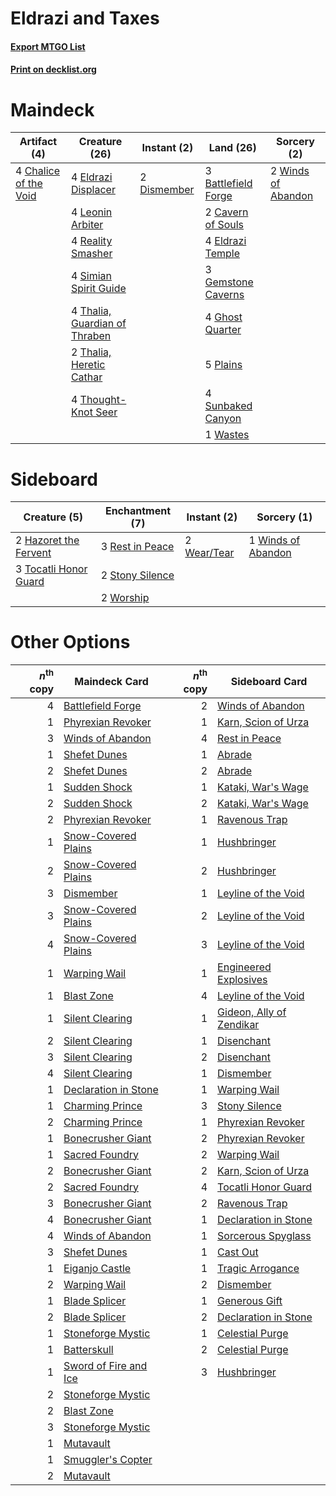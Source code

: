 # Eldrazi and Taxes

#### [Export MTGO List](../collection/Eldrazi%20and%20Taxes/Eldrazi%20and%20Taxes.txt)
#### [Print on decklist.org](http://decklist.org/?deckmain=3%09Battlefield%20Forge%0A2%09Cavern%20of%20Souls%0A4%09Chalice%20of%20the%20Void%0A2%09Dismember%0A4%09Eldrazi%20Displacer%0A4%09Eldrazi%20Temple%0A3%09Gemstone%20Caverns%0A4%09Ghost%20Quarter%0A4%09Leonin%20Arbiter%0A5%09Plains%0A4%09Reality%20Smasher%0A4%09Simian%20Spirit%20Guide%0A4%09Sunbaked%20Canyon%0A4%09Thalia,%20Guardian%20of%20Thraben%0A2%09Thalia,%20Heretic%20Cathar%0A4%09Thought-Knot%20Seer%0A1%09Wastes%0A2%09Winds%20of%20Abandon&deckside=2%09Hazoret%20the%20Fervent%0A3%09Rest%20in%20Peace%0A2%09Stony%20Silence%0A3%09Tocatli%20Honor%20Guard%0A2%09Wear/Tear%0A1%09Winds%20of%20Abandon%0A2%09Worship)
# Maindeck

|                                          Artifact (4)                                          |                                             Creature (26)                                              |                                     Instant (2)                                      |                                          Land (26)                                           |                                         Sorcery (2)                                         |
|------------------------------------------------------------------------------------------------|--------------------------------------------------------------------------------------------------------|--------------------------------------------------------------------------------------|----------------------------------------------------------------------------------------------|---------------------------------------------------------------------------------------------|
|4 [Chalice of the Void](http://gatherer.wizards.com/Pages/Card/Details.aspx?multiverseid=442211)|4 [Eldrazi Displacer](http://gatherer.wizards.com/Pages/Card/Details.aspx?multiverseid=407523)          |2 [Dismember](http://gatherer.wizards.com/Pages/Card/Details.aspx?multiverseid=382182)|3 [Battlefield Forge](http://gatherer.wizards.com/Pages/Card/Details.aspx?multiverseid=129479)|2 [Winds of Abandon](http://gatherer.wizards.com/Pages/Card/Details.aspx?multiverseid=463986)|
|                                                                                                |4 [Leonin Arbiter](http://gatherer.wizards.com/Pages/Card/Details.aspx?multiverseid=432996)             |                                                                                      |2 [Cavern of Souls](http://gatherer.wizards.com/Pages/Card/Details.aspx?multiverseid=278058)  |                                                                                             |
|                                                                                                |4 [Reality Smasher](http://gatherer.wizards.com/Pages/Card/Details.aspx?multiverseid=407517)            |                                                                                      |4 [Eldrazi Temple](http://gatherer.wizards.com/Pages/Card/Details.aspx?multiverseid=401710)   |                                                                                             |
|                                                                                                |4 [Simian Spirit Guide](http://gatherer.wizards.com/Pages/Card/Details.aspx?multiverseid=442137)        |                                                                                      |3 [Gemstone Caverns](http://gatherer.wizards.com/Pages/Card/Details.aspx?multiverseid=122094) |                                                                                             |
|                                                                                                |4 [Thalia, Guardian of Thraben](http://gatherer.wizards.com/Pages/Card/Details.aspx?multiverseid=442025)|                                                                                      |4 [Ghost Quarter](http://gatherer.wizards.com/Pages/Card/Details.aspx?multiverseid=389534)    |                                                                                             |
|                                                                                                |2 [Thalia, Heretic Cathar](http://gatherer.wizards.com/Pages/Card/Details.aspx?multiverseid=414338)     |                                                                                      |5 [Plains](http://gatherer.wizards.com/Pages/Card/Details.aspx?multiverseid=439856)           |                                                                                             |
|                                                                                                |4 [Thought-Knot Seer](http://gatherer.wizards.com/Pages/Card/Details.aspx?multiverseid=407519)          |                                                                                      |4 [Sunbaked Canyon](http://gatherer.wizards.com/Pages/Card/Details.aspx?multiverseid=464196)  |                                                                                             |
|                                                                                                |                                                                                                        |                                                                                      |1 [Wastes](http://gatherer.wizards.com/Pages/Card/Details.aspx?multiverseid=407694)           |                                                                                             |


# Sideboard

|                                          Creature (5)                                          |                                     Enchantment (7)                                      |                                     Instant (2)                                      |                                         Sorcery (1)                                         |
|------------------------------------------------------------------------------------------------|------------------------------------------------------------------------------------------|--------------------------------------------------------------------------------------|---------------------------------------------------------------------------------------------|
|2 [Hazoret the Fervent](http://gatherer.wizards.com/Pages/Card/Details.aspx?multiverseid=426838)|3 [Rest in Peace](http://gatherer.wizards.com/Pages/Card/Details.aspx?multiverseid=442021)|2 [Wear/Tear](http://gatherer.wizards.com/Pages/Card/Details.aspx?multiverseid=368950)|1 [Winds of Abandon](http://gatherer.wizards.com/Pages/Card/Details.aspx?multiverseid=463986)|
|3 [Tocatli Honor Guard](http://gatherer.wizards.com/Pages/Card/Details.aspx?multiverseid=435194)|2 [Stony Silence](http://gatherer.wizards.com/Pages/Card/Details.aspx?multiverseid=247425)|                                                                                      |                                                                                             |
|                                                                                                |2 [Worship](http://gatherer.wizards.com/Pages/Card/Details.aspx?multiverseid=25553)       |                                                                                      |                                                                                             |


# Other Options

|*n*<sup>th</sup> copy|                                         Maindeck Card                                         |*n*<sup>th</sup> copy|                                          Sideboard Card                                           |
|--------------------:|-----------------------------------------------------------------------------------------------|--------------------:|---------------------------------------------------------------------------------------------------|
|                    4|[Battlefield Forge](http://gatherer.wizards.com/Pages/Card/Details.aspx?multiverseid=129479)   |                    2|[Winds of Abandon](http://gatherer.wizards.com/Pages/Card/Details.aspx?multiverseid=463986)        |
|                    1|[Phyrexian Revoker](http://gatherer.wizards.com/Pages/Card/Details.aspx?multiverseid=383343)   |                    1|[Karn, Scion of Urza](http://gatherer.wizards.com/Pages/Card/Details.aspx?multiverseid=442889)     |
|                    3|[Winds of Abandon](http://gatherer.wizards.com/Pages/Card/Details.aspx?multiverseid=463986)    |                    4|[Rest in Peace](http://gatherer.wizards.com/Pages/Card/Details.aspx?multiverseid=442021)           |
|                    1|[Shefet Dunes](http://gatherer.wizards.com/Pages/Card/Details.aspx?multiverseid=430872)        |                    1|[Abrade](http://gatherer.wizards.com/Pages/Card/Details.aspx?multiverseid=430772)                  |
|                    2|[Shefet Dunes](http://gatherer.wizards.com/Pages/Card/Details.aspx?multiverseid=430872)        |                    2|[Abrade](http://gatherer.wizards.com/Pages/Card/Details.aspx?multiverseid=430772)                  |
|                    1|[Sudden Shock](http://gatherer.wizards.com/Pages/Card/Details.aspx?multiverseid=370388)        |                    1|[Kataki, War's Wage](http://gatherer.wizards.com/Pages/Card/Details.aspx?multiverseid=382190)      |
|                    2|[Sudden Shock](http://gatherer.wizards.com/Pages/Card/Details.aspx?multiverseid=370388)        |                    2|[Kataki, War's Wage](http://gatherer.wizards.com/Pages/Card/Details.aspx?multiverseid=382190)      |
|                    2|[Phyrexian Revoker](http://gatherer.wizards.com/Pages/Card/Details.aspx?multiverseid=383343)   |                    1|[Ravenous Trap](http://gatherer.wizards.com/Pages/Card/Details.aspx?multiverseid=197537)           |
|                    1|[Snow-Covered Plains](http://gatherer.wizards.com/Pages/Card/Details.aspx?multiverseid=121267) |                    1|[Hushbringer](http://gatherer.wizards.com/Pages/Card/Details.aspx?multiverseid=472980)             |
|                    2|[Snow-Covered Plains](http://gatherer.wizards.com/Pages/Card/Details.aspx?multiverseid=121267) |                    2|[Hushbringer](http://gatherer.wizards.com/Pages/Card/Details.aspx?multiverseid=472980)             |
|                    3|[Dismember](http://gatherer.wizards.com/Pages/Card/Details.aspx?multiverseid=382182)           |                    1|[Leyline of the Void](http://gatherer.wizards.com/Pages/Card/Details.aspx?multiverseid=107682)     |
|                    3|[Snow-Covered Plains](http://gatherer.wizards.com/Pages/Card/Details.aspx?multiverseid=121267) |                    2|[Leyline of the Void](http://gatherer.wizards.com/Pages/Card/Details.aspx?multiverseid=107682)     |
|                    4|[Snow-Covered Plains](http://gatherer.wizards.com/Pages/Card/Details.aspx?multiverseid=121267) |                    3|[Leyline of the Void](http://gatherer.wizards.com/Pages/Card/Details.aspx?multiverseid=107682)     |
|                    1|[Warping Wail](http://gatherer.wizards.com/Pages/Card/Details.aspx?multiverseid=407522)        |                    1|[Engineered Explosives](http://gatherer.wizards.com/Pages/Card/Details.aspx?multiverseid=50139)    |
|                    1|[Blast Zone](http://gatherer.wizards.com/Pages/Card/Details.aspx?multiverseid=461171)          |                    4|[Leyline of the Void](http://gatherer.wizards.com/Pages/Card/Details.aspx?multiverseid=107682)     |
|                    1|[Silent Clearing](http://gatherer.wizards.com/Pages/Card/Details.aspx?multiverseid=464195)     |                    1|[Gideon, Ally of Zendikar](http://gatherer.wizards.com/Pages/Card/Details.aspx?multiverseid=401897)|
|                    2|[Silent Clearing](http://gatherer.wizards.com/Pages/Card/Details.aspx?multiverseid=464195)     |                    1|[Disenchant](http://gatherer.wizards.com/Pages/Card/Details.aspx?multiverseid=847)                 |
|                    3|[Silent Clearing](http://gatherer.wizards.com/Pages/Card/Details.aspx?multiverseid=464195)     |                    2|[Disenchant](http://gatherer.wizards.com/Pages/Card/Details.aspx?multiverseid=847)                 |
|                    4|[Silent Clearing](http://gatherer.wizards.com/Pages/Card/Details.aspx?multiverseid=464195)     |                    1|[Dismember](http://gatherer.wizards.com/Pages/Card/Details.aspx?multiverseid=382182)               |
|                    1|[Declaration in Stone](http://gatherer.wizards.com/Pages/Card/Details.aspx?multiverseid=409750)|                    1|[Warping Wail](http://gatherer.wizards.com/Pages/Card/Details.aspx?multiverseid=407522)            |
|                    1|[Charming Prince](http://gatherer.wizards.com/Pages/Card/Details.aspx?multiverseid=472970)     |                    3|[Stony Silence](http://gatherer.wizards.com/Pages/Card/Details.aspx?multiverseid=247425)           |
|                    2|[Charming Prince](http://gatherer.wizards.com/Pages/Card/Details.aspx?multiverseid=472970)     |                    1|[Phyrexian Revoker](http://gatherer.wizards.com/Pages/Card/Details.aspx?multiverseid=383343)       |
|                    1|[Bonecrusher Giant](http://gatherer.wizards.com/Pages/Card/Details.aspx?multiverseid=473077)   |                    2|[Phyrexian Revoker](http://gatherer.wizards.com/Pages/Card/Details.aspx?multiverseid=383343)       |
|                    1|[Sacred Foundry](http://gatherer.wizards.com/Pages/Card/Details.aspx?multiverseid=405106)      |                    2|[Warping Wail](http://gatherer.wizards.com/Pages/Card/Details.aspx?multiverseid=407522)            |
|                    2|[Bonecrusher Giant](http://gatherer.wizards.com/Pages/Card/Details.aspx?multiverseid=473077)   |                    2|[Karn, Scion of Urza](http://gatherer.wizards.com/Pages/Card/Details.aspx?multiverseid=442889)     |
|                    2|[Sacred Foundry](http://gatherer.wizards.com/Pages/Card/Details.aspx?multiverseid=405106)      |                    4|[Tocatli Honor Guard](http://gatherer.wizards.com/Pages/Card/Details.aspx?multiverseid=435194)     |
|                    3|[Bonecrusher Giant](http://gatherer.wizards.com/Pages/Card/Details.aspx?multiverseid=473077)   |                    2|[Ravenous Trap](http://gatherer.wizards.com/Pages/Card/Details.aspx?multiverseid=197537)           |
|                    4|[Bonecrusher Giant](http://gatherer.wizards.com/Pages/Card/Details.aspx?multiverseid=473077)   |                    1|[Declaration in Stone](http://gatherer.wizards.com/Pages/Card/Details.aspx?multiverseid=409750)    |
|                    4|[Winds of Abandon](http://gatherer.wizards.com/Pages/Card/Details.aspx?multiverseid=463986)    |                    1|[Sorcerous Spyglass](http://gatherer.wizards.com/Pages/Card/Details.aspx?multiverseid=435407)      |
|                    3|[Shefet Dunes](http://gatherer.wizards.com/Pages/Card/Details.aspx?multiverseid=430872)        |                    1|[Cast Out](http://gatherer.wizards.com/Pages/Card/Details.aspx?multiverseid=426710)                |
|                    1|[Eiganjo Castle](http://gatherer.wizards.com/Pages/Card/Details.aspx?multiverseid=79205)       |                    1|[Tragic Arrogance](http://gatherer.wizards.com/Pages/Card/Details.aspx?multiverseid=398610)        |
|                    2|[Warping Wail](http://gatherer.wizards.com/Pages/Card/Details.aspx?multiverseid=407522)        |                    2|[Dismember](http://gatherer.wizards.com/Pages/Card/Details.aspx?multiverseid=382182)               |
|                    1|[Blade Splicer](http://gatherer.wizards.com/Pages/Card/Details.aspx?multiverseid=425828)       |                    1|[Generous Gift](http://gatherer.wizards.com/Pages/Card/Details.aspx?multiverseid=463960)           |
|                    2|[Blade Splicer](http://gatherer.wizards.com/Pages/Card/Details.aspx?multiverseid=425828)       |                    2|[Declaration in Stone](http://gatherer.wizards.com/Pages/Card/Details.aspx?multiverseid=409750)    |
|                    1|[Stoneforge Mystic](http://gatherer.wizards.com/Pages/Card/Details.aspx?multiverseid=198383)   |                    1|[Celestial Purge](http://gatherer.wizards.com/Pages/Card/Details.aspx?multiverseid=183055)         |
|                    1|[Batterskull](http://gatherer.wizards.com/Pages/Card/Details.aspx?multiverseid=233055)         |                    2|[Celestial Purge](http://gatherer.wizards.com/Pages/Card/Details.aspx?multiverseid=183055)         |
|                    1|[Sword of Fire and Ice](http://gatherer.wizards.com/Pages/Card/Details.aspx?multiverseid=46429)|                    3|[Hushbringer](http://gatherer.wizards.com/Pages/Card/Details.aspx?multiverseid=472980)             |
|                    2|[Stoneforge Mystic](http://gatherer.wizards.com/Pages/Card/Details.aspx?multiverseid=198383)   |                     |                                                                                                   |
|                    2|[Blast Zone](http://gatherer.wizards.com/Pages/Card/Details.aspx?multiverseid=461171)          |                     |                                                                                                   |
|                    3|[Stoneforge Mystic](http://gatherer.wizards.com/Pages/Card/Details.aspx?multiverseid=198383)   |                     |                                                                                                   |
|                    1|[Mutavault](http://gatherer.wizards.com/Pages/Card/Details.aspx?multiverseid=370733)           |                     |                                                                                                   |
|                    1|[Smuggler's Copter](http://gatherer.wizards.com/Pages/Card/Details.aspx?multiverseid=417808)   |                     |                                                                                                   |
|                    2|[Mutavault](http://gatherer.wizards.com/Pages/Card/Details.aspx?multiverseid=370733)           |                     |                                                                                                   |

